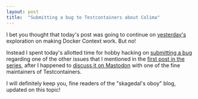```yaml
---
layout: post
title:  "Submitting a bug to Testcontainers about Colima"
---
```


I bet you thought that today's post was going to continue on [yesterday's](/2023/01/31/test-containers-and-docker-context.html) exploration on making Docker Context work. But no! 

Instead I spent today's allotted time for hobby hacking on [submitting a bug](https://github.com/testcontainers/testcontainers-java/issues/6450) regarding one of the other issues that I mentioned in the [first post in the series](/2023/01/30/test-containers-and-colima.html), after I happened to [discuss it on Mastodon](https://mastodon.social/@skagedal/109779689243289903) with one of the fine maintainers of Testcontainers.

I will definitely keep you, fine readers of the "skagedal's oboy" blog, updated on this topic! 